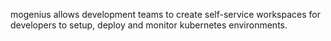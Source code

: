 mogenius allows development teams to create self-service workspaces for developers to setup, deploy and monitor kubernetes environments.
